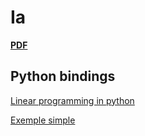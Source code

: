 # Ia

[**PDF**](linear-prog.pdf)

## Python bindings

[Linear programming in python](https://towardsdatascience.com/linear-programming-using-python-priyansh-22b5ee888fe0)

[Exemple simple](https://github.com/maugern/programmation-lineaire/blob/master/res/exemple-pulp.py)
